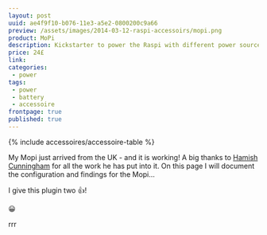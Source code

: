 ```yaml
---
layout: post
uuid: ae4f9f10-b076-11e3-a5e2-0800200c9a66
preview: /assets/images/2014-03-12-raspi-accessoirs/mopi.png
product: MoPi
description: Kickstarter to power the Raspi with different power sources + power switch.
price: 24£
link:
categories:
 - power
tags:
 - power
 - battery
 - accessoire
frontpage: true
published: true
---
```



{% include accessoires/accessoire-table %}

My Mopi just arrived from the UK - and it is working! A big thanks to <a href="https://www.kickstarter.com/profile/hamishcunningham">Hamish Cunningham</a> for all the work he has put into it. On this page I will document the configuration and findings for the Mopi...

I give this plugin two :+1:! 

😀

rrr